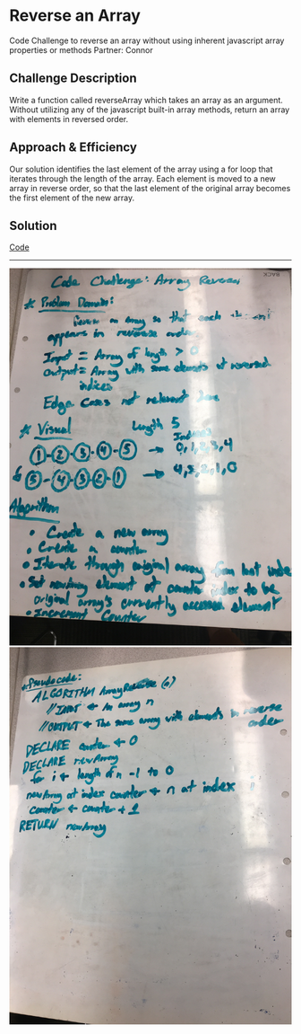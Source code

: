 # Reverse an Array

Code Challenge to reverse an array without using inherent javascript array properties or methods
Partner: Connor

## Challenge Description

Write a function called reverseArray which takes an array as an argument. Without utilizing any of the javascript built-in array methods, return an array with elements in reversed order.

## Approach & Efficiency

Our solution identifies the last element of the array using a for loop that iterates through the length of the array. Each element is moved to a new array in reverse order, so that the last element of the original array becomes the first element of the new array.

## Solution

[Code](./ArrayReverse.js)

---

![whiteboard](../assets/01reverseArray.JPG)
![whiteboard](../assets/02reverseArray.JPG)
